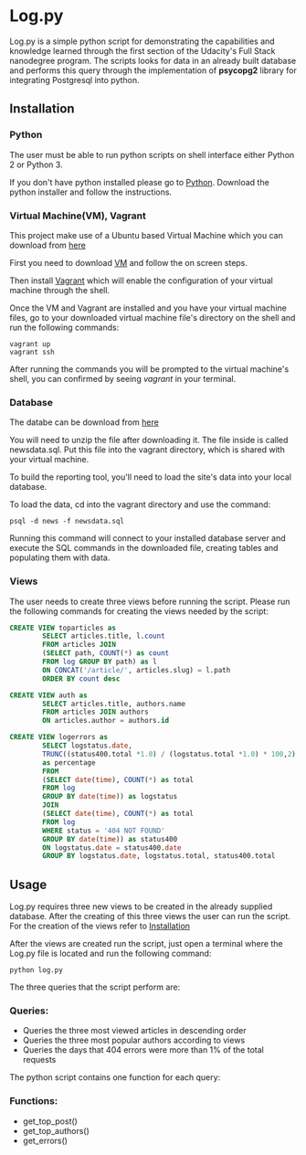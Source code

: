 # Log.py

Log.py is a simple python script for demonstrating the capabilities and knowledge learned through the first section of the Udacity's Full Stack nanodegree program. The scripts looks for data in an already built database and performs this query through the implementation of **psycopg2** library for integrating Postgresql into python.

## Installation
### Python
The user must be able to run python scripts on shell interface either Python 2 or Python 3.

If you don't have python installed please go to [Python]("https://www.python.org/downloads/"). Download the python installer and follow the instructions.
### Virtual Machine(VM), Vagrant
This project make use of a Ubuntu based Virtual Machine which you can download from [here]("https://github.com/udacity/fullstack-nanodegree-vm")

First you need to download [VM]("https://www.virtualbox.org/wiki/Downloads") and follow the on screen steps.

Then install [Vagrant]("https://www.vagrantup.com/downloads.html") which will enable the configuration of your virtual machine through the shell.

Once the VM and Vagrant are installed and you have your virtual machine files, go to your downloaded virtual machine file's directory on the shell and run the following commands:

```
vagrant up
vagrant ssh
```
After running the commands you will be prompted to the virtual machine's shell, you can confirmed by seeing _vagrant_ in your terminal.

### Database
The databe can be download from [here]("https://d17h27t6h515a5.cloudfront.net/topher/2016/August/57b5f748_newsdata/newsdata.zip")

You will need to unzip the file after downloading it. The file inside is called newsdata.sql. Put this file into the vagrant directory, which is shared with your virtual machine.

To build the reporting tool, you'll need to load the site's data into your local database. 

To load the data, cd into the vagrant directory and use the command:
```
psql -d news -f newsdata.sql
```
Running this command will connect to your installed database server and execute the SQL commands in the downloaded file, creating tables and populating them with data.

### Views
The user needs to create three views before running the script. Please run the following commands for creating the views needed by the script:

```sql
CREATE VIEW toparticles as 
        SELECT articles.title, l.count 
        FROM articles JOIN 
        (SELECT path, COUNT(*) as count 
        FROM log GROUP BY path) as l
        ON CONCAT('/article/', articles.slug) = l.path
        ORDER BY count desc

CREATE VIEW auth as
        SELECT articles.title, authors.name 
        FROM articles JOIN authors
        ON articles.author = authors.id

CREATE VIEW logerrors as
        SELECT logstatus.date, 
        TRUNC((status400.total *1.0) / (logstatus.total *1.0) * 100,2) 
        as percentage
        FROM
        (SELECT date(time), COUNT(*) as total
        FROM log 
        GROUP BY date(time)) as logstatus
        JOIN
        (SELECT date(time), COUNT(*) as total
        FROM log 
        WHERE status = '404 NOT FOUND' 
        GROUP BY date(time)) as status400
        ON logstatus.date = status400.date
        GROUP BY logstatus.date, logstatus.total, status400.total
```



## Usage
Log.py requires three new views to be created in the already supplied database. After the creating of this three views the user can run the script.
For the creation of the views refer to [Installation](##Installation)

After the views are created run the script, just open a terminal where the Log.py file is located and run the following command:

```shell
python log.py
```

The three queries that the script perform are:

### Queries:
* Queries the three most viewed articles in descending order
* Queries the three most popular authors according to views
* Queries the days that 404 errors were more than 1% of the total requests

The python script contains one function for each query:

### Functions:
* get_top_post()
* get_top_authors()
* get_errors()
